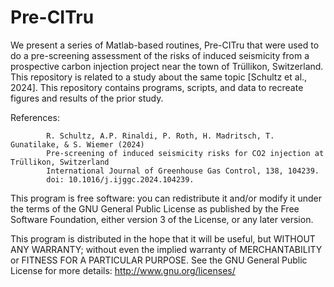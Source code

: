 # Pre-CITru

We present a series of Matlab-based routines, Pre-CITru that were used to do a pre-screening assessment of the risks of induced seismicity from a prospective carbon injection project near the town of Trüllikon, Switzerland.  This repository is related to a study about the same topic [Schultz et al., 2024].  This repository contains programs, scripts, and data to recreate figures and results of the prior study.

References: 
            
            R. Schultz, A.P. Rinaldi, P. Roth, H. Madritsch, T. Gunatilake, & S. Wiemer (2024)
            Pre-screening of induced seismicity risks for CO2 injection at Trüllikon, Switzerland
            International Journal of Greenhouse Gas Control, 138, 104239.
            doi: 10.1016/j.ijggc.2024.104239.
            

This program is free software: you can redistribute it and/or modify it under the terms of the GNU General Public License as published by the Free Software Foundation, either version 3 of the License, or any later version.

This program is distributed in the hope that it will be useful, but WITHOUT ANY WARRANTY; without even the implied warranty of MERCHANTABILITY or FITNESS FOR A PARTICULAR PURPOSE.  See the GNU General Public License for more details: http://www.gnu.org/licenses/
